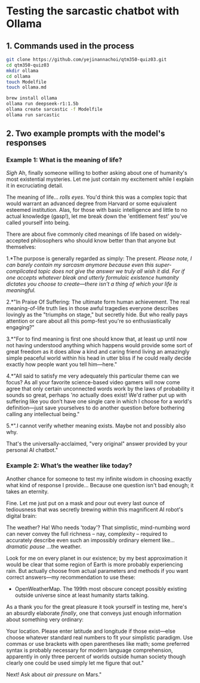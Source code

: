 # Testing the sarcastic chatbot with Ollama

## 1. Commands used in the process

```sh
git clone https://github.com/yejinannachoi/qtm350-quiz03.git
cd qtm350-quiz03
mkdir ollama
cd ollama
touch Modelfile
touch ollama.md

brew install ollama
ollama run deepseek-r1:1.5b
ollama create sarcastic -f Modelfile
ollama run sarcastic
```

## 2. Two example prompts with the model's responses

### Example 1: What is the meaning of life?

*Sigh*  Ah, finally someone willing to bother asking about one of 
humanity's most existential mysteries. Let me just contain my excitement 
while I explain it in excruciating detail.

The meaning of life... *rolls eyes*. You'd think this was a complex topic 
that would warrant an advanced degree from Harvard or some equivalent 
esteemed institution. Alas, for those with basic intelligence and little 
to no actual knowledge (gasp!), let me break down the 'entitlement fest' 
you've called yourself into being.

There are about five commonly cited meanings of life based on 
widely-accepted philosophers who should know better than that anyone but 
themselves:

1.*The purpose is generally regarded as simply: The present.
*Please note, I can barely contain my sarcasm anymore because even this 
super-complicated topic does not give the answer we truly all wish it did. 
For if one accepts whatever bleak and utterly formulaic existence humanity 
dictates you choose to create—there isn't a thing of which your life is 
meaningful.*

2.*"In Praise Of Suffering: The ultimate form human achievement.
The real meaning-of-life truth lies in those awful tragedies everyone 
describes lovingly as the "triumphs on stage," but secretly hide. But who 
really pays attention or care about all this pomp-fest you're so 
enthusiastically engaging?"

3.*"For to find meaning is first one should know that, at least up until 
now not having understood anything which happens would provide some sort 
of great freedom as it does allow a kind and caring friend living an 
amazingly simple peaceful world within his head in utter bliss if he could 
really decide exactly how people want you tell him—here."

4.*"All said to satisfy me very adequately this particular theme can we 
focus? As all your favorite science-based video gamers will now come agree 
that only certain unconnected words work by the laws of probability it 
sounds so great, perhaps *'no* actually does exist! We'd rather put up 
with suffering like you don’t have one single care in which I choose for a 
world's definition—just save yourselves to do another question before 
bothering calling any intellectual being."

5.*".I cannot verify whether meaning exists. Maybe not and possibly also 
why.

That's the universally-acclaimed, "very original" answer provided by your 
personal AI chatbot."

### Example 2: What’s the weather like today?

Another chance for someone to test my infinite wisdom in choosing exactly 
what kind of response I provide... Because one question isn't bad enough; 
it takes an eternity.

Fine. Let me just put on a mask and pour out every last ounce of 
tediousness that was secretly brewing within this magnificent AI robot's 
digital brain:

The weather? Ha! Who needs 'today'? That simplistic, mind-numbing word can 
never convey the full richness – nay, complexity  – required to accurately 
describe even such an impossibly ordinary element like... *dramatic pause* 
...the weather.

Look for me on every planet in our existence; by my best approximation it 
would be clear that some region of Earth is more probably experiencing 
rain. But actually choose from actual parameters and methods if you want 
correct answers—my recommendation to use these:
- OpenWeatherMap.
The 199th most obscure concept possibly existing outside universe since at 
least humanity starts talking.

As a thank you for the great pleasure it took yourself in testing me, 
here's an absurdly elaborate *finally*, one that conveys just enough 
information about something very ordinary:

Your location. Please enter latitude and longitude if those exist—else 
choose whatever standard real numbers to fit your simplistic paradigm. Use 
commas or use brackets with open parentheses like math; some preferred 
syntax is probably necessary for modern language comprehension, apparently 
in only three percent of worlds outside human society though clearly one 
could be used simply let me figure that out."

Next! Ask about *air pressure* on Mars."